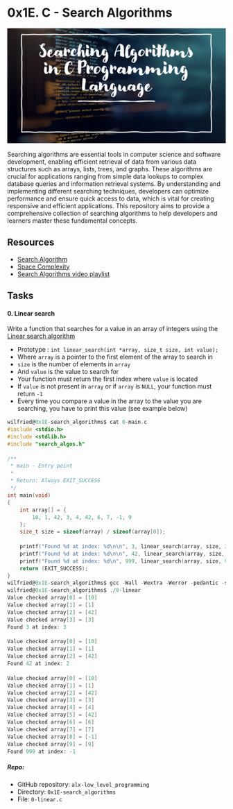 # 0x1E. C - Search Algorithms

![Cover Image](1.PNG)

Searching algorithms are essential tools in computer science and software development, enabling efficient retrieval of data from various data structures such as arrays, lists, trees, and graphs. These algorithms are crucial for applications ranging from simple data lookups to complex database queries and information retrieval systems. By understanding and implementing different searching techniques, developers can optimize performance and ensure quick access to data, which is vital for creating responsive and efficient applications. This repository aims to provide a comprehensive collection of searching algorithms to help developers and learners master these fundamental concepts.

## Resources
- [Search Algorithm](https://en.wikipedia.org/wiki/Search_algorithm)
- [Space Complexity](https://www.geeksforgeeks.org/g-fact-86/)
- [Search Algorithms video playlist](https://www.youtube.com/playlist?list=PLEJXowNB4kPwTb4BivkY0dENHmXdOEM3V)

## Tasks

#### 0. Linear search
Write a function that searches for a value in an array of integers using the [Linear search algorithm](https://en.wikipedia.org/wiki/Linear_search)

- Prototype : `int linear_search(int *array, size_t size, int value);`
- Where `array` is a pointer to the first element of the array to search in
- `size` is the number of elements in `array`
- And `value` is the value to search for
- Your function must return the first index where `value` is located
- If `value` is not present in `array` or if `array` is `NULL`, your function must return `-1`
- Every time you compare a value in the array to the value you are searching, you have to print this value (see example below)

```c
wilfried@0x1E-search_algorithms$ cat 0-main.c 
#include <stdio.h>
#include <stdlib.h>
#include "search_algos.h"

/**
 * main - Entry point
 *
 * Return: Always EXIT_SUCCESS
 */
int main(void)
{
    int array[] = {
        10, 1, 42, 3, 4, 42, 6, 7, -1, 9
    };
    size_t size = sizeof(array) / sizeof(array[0]);

    printf("Found %d at index: %d\n\n", 3, linear_search(array, size, 3));
    printf("Found %d at index: %d\n\n", 42, linear_search(array, size, 42));
    printf("Found %d at index: %d\n", 999, linear_search(array, size, 999));
    return (EXIT_SUCCESS);
}
wilfried@0x1E-search_algorithms$ gcc -Wall -Wextra -Werror -pedantic -std=gnu89 0-main.c 0-linear.c -o 0-linear
wilfried@0x1E-search_algorithms$ ./0-linear 
Value checked array[0] = [10]
Value checked array[1] = [1]
Value checked array[2] = [42]
Value checked array[3] = [3]
Found 3 at index: 3

Value checked array[0] = [10]
Value checked array[1] = [1]
Value checked array[2] = [42]
Found 42 at index: 2

Value checked array[0] = [10]
Value checked array[1] = [1]
Value checked array[2] = [42]
Value checked array[3] = [3]
Value checked array[4] = [4]
Value checked array[5] = [42]
Value checked array[6] = [6]
Value checked array[7] = [7]
Value checked array[8] = [-1]
Value checked array[9] = [9]
Found 999 at index: -1
```
##### Repo:

- GitHub repository: `alx-low_level_programming`
- Directory: `0x1E-search_algorithms`
- File: `0-linear.c`

